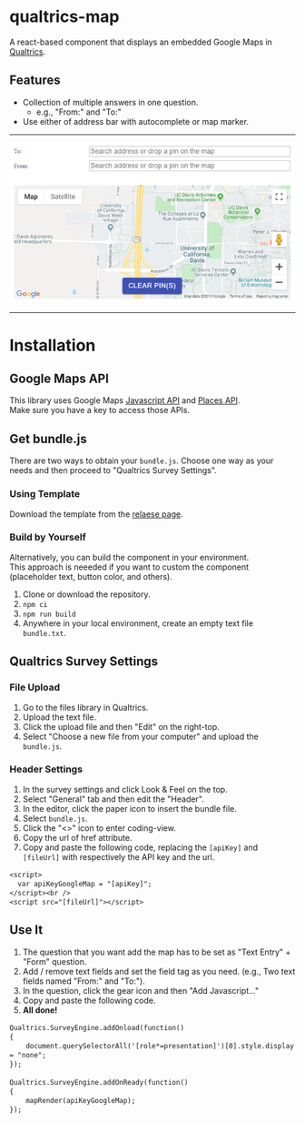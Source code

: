 # qualtrics-map

A react-based component that displays an embedded Google Maps in [Qualtrics](https://www.qualtrics.com).

## Features

- Collection of multiple answers in one question.
  - e.g., "From:" and "To:"
- Use either of address bar with autocomplete or map marker.

---

![Example](example.png)

---

# Installation

## Google Maps API

This library uses Google Maps [Javascript API](https://developers.google.com/maps/documentation/javascript/tutorial) and [Places API](https://developers.google.com/places/web-service/intro).  
Make sure you have a key to access those APIs.

## Get bundle.js

There are two ways to obtain your `bundle.js`. Choose one way as your needs and then proceed to "Qualtrics Survey Settings".

### Using Template

Download the template from the [relaese page](https://github.com/keita-makino/qualtrics-map/releases).

### Build by Yourself

Alternatively, you can build the component in your environment.  
This approach is neeeded if you want to custom the component (placeholder text, button color, and others).

1. Clone or download the repository.
1. `npm ci`
1. `npm run build`
1. Anywhere in your local environment, create an empty text file `bundle.txt`.

## Qualtrics Survey Settings

### File Upload

1. Go to the files library in Qualtrics.
1. Upload the text file.
1. Click the upload file and then "Edit" on the right-top.
1. Select "Choose a new file from your computer" and upload the `bundle.js`.

### Header Settings

1. In the survey settings and click Look & Feel on the top.
1. Select "General" tab and then edit the "Header".
1. In the editor, click the paper icon to insert the bundle file.
1. Select `bundle.js`.
1. Click the "<>" icon to enter coding-view.
1. Copy the url of href attribute.
1. Copy and paste the following code, replacing the `[apiKey]` and `[fileUrl]` with respectively the API key and the url.

```
<script>
  var apiKeyGoogleMap = "[apiKey]";
</script><br />
<script src="[fileUrl]"></script>
```

## Use It

1. The question that you want add the map has to be set as "Text Entry" + "Form" question.
1. Add / remove text fields and set the field tag as you need. (e.g., Two text fields named "From:" and "To:").
1. In the question, click the gear icon and then "Add Javascript..."
1. Copy and paste the following code.
1. **All done!**

```
Qualtrics.SurveyEngine.addOnload(function()
{
	document.querySelectorAll('[role*=presentation]')[0].style.display = "none";
});

Qualtrics.SurveyEngine.addOnReady(function()
{
	mapRender(apiKeyGoogleMap);
});
```
